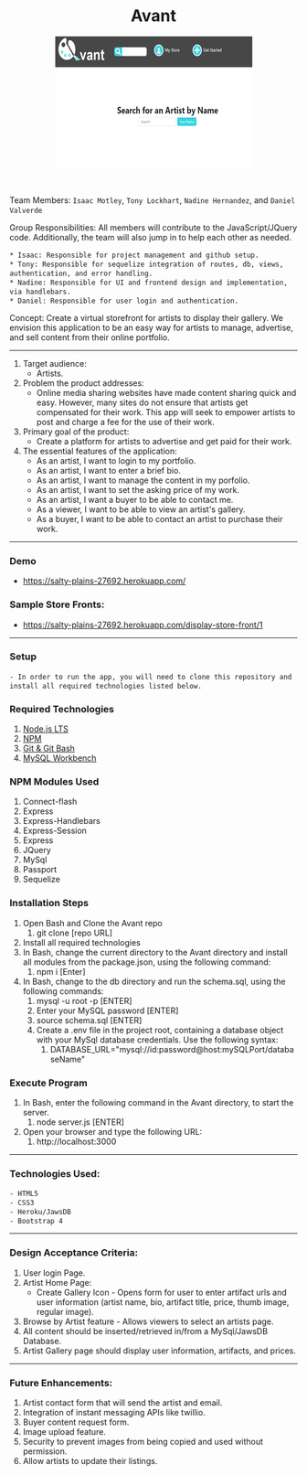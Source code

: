 <h1 align="center">Avant</h1>
<p align="center"><kbd><img src ="./images/avant.png" /></kbd></p><br/>

Team Members: `Isaac Motley`, `Tony Lockhart`, `Nadine Hernandez`, and `Daniel Valverde`

Group Responsibilities:  All members will contribute to the JavaScript/JQuery code.  Additionally, the team will also jump in to help each other as needed.

    * Isaac: Responsible for project management and github setup. 
    * Tony: Responsible for sequelize integration of routes, db, views, authentication, and error handling.
    * Nadine: Responsible for UI and frontend design and implementation, via handlebars.
    * Daniel: Responsible for user login and authentication.

Concept: Create a virtual storefront for artists to display their gallery.  We envision this application to be an easy way for artists to manage, advertise, and sell content from their online portfolio.

- - -
1. Target audience:
    - Artists.
2. Problem the product addresses:
    - Online media sharing websites have made content sharing quick and easy.  However, many sites do not ensure that artists get compensated for their work.  This app will seek to empower artists to post and charge a fee for the use of their work. 
3. Primary goal of the product:
    - Create a platform for artists to advertise and get paid for their work.
4. The essential features of the application:
    - As an artist, I want to login to my portfolio.
    - As an artist, I want to enter a brief bio.
    - As an artist, I want to manage the content in my porfolio.
    - As an artist, I want to set the asking price of my work.
    - As an artist, I want a buyer to be able to contact me.
    - As a viewer, I want to be able to view an artist's gallery.
    - As a buyer, I want to be able to contact an artist to purchase their work.
- - -
### Demo

* https://salty-plains-27692.herokuapp.com/

### Sample Store Fronts:

* https://salty-plains-27692.herokuapp.com/display-store-front/1
- - -
### Setup
    - In order to run the app, you will need to clone this repository and install all required technologies listed below.
### Required Technologies
1. [Node.js LTS](https://nodejs.org/en/)<br/>
2. [NPM](https://www.npmjs.com/get-npm)<br/>
3. [Git & Git Bash](https://git-scm.com/downloads)<br/>
4. [MySQL Workbench](https://dev.mysql.com/downloads/workbench/)<br/>
### NPM Modules Used
1. Connect-flash
2. Express
3. Express-Handlebars
4. Express-Session
5. Express
6. JQuery
7. MySql
8. Passport
9. Sequelize
### Installation Steps
1. Open Bash and Clone the Avant repo
    1. git clone [repo URL]
2. Install all required technologies
3. In Bash, change the current directory to the Avant directory and install all modules from the package.json, using the following command:
    1. npm i [Enter]  
4. In Bash, change to the db directory and run the schema.sql, using the following commands:
    1. mysql -u root -p [ENTER]
    2. Enter your MySQL password [ENTER]
    3. source schema.sql [ENTER]
    5. Create a .env file in the project root, containing a database object with your MySql database credentials. Use the following syntax:
        1. DATABASE_URL="mysql://id:password@host:mySQLPort/databaseName"
### Execute Program
1. In Bash, enter the following command in the Avant directory, to start the server.
    1. node server.js [ENTER]
2. Open your browser and type the following URL:
    1. http://localhost:3000
- - -
### Technologies Used:
    - HTML5
    - CSS3
    - Heroku/JawsDB
    - Bootstrap 4
- - -
### Design Acceptance Criteria:
1. User login Page.
2. Artist Home Page:
    - Create Gallery Icon -  Opens form for user to enter artifact urls and user information (artist name, bio, artifact title, price, thumb image, regular image).
3. Browse by Artist feature - Allows viewers to select an artists page.
4. All content should be inserted/retrieved in/from a MySql/JawsDB Database.
5. Artist Gallery page should display user information, artifacts, and prices.
- - -
### Future Enhancements:
1. Artist contact form that will send the artist and email.
2. Integration of instant messaging APIs like twillio.
3. Buyer content request form.
4. Image upload feature.
5. Security to prevent images from being copied and used without permission.
6. Allow artists to update their listings.

